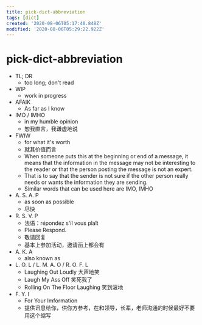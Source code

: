```yaml
---
title: pick-dict-abbreviation
tags: [dict]
created: '2020-08-06T05:17:40.848Z'
modified: '2020-08-06T05:29:22.922Z'
---
```


# pick-dict-abbreviation

- TL; DR
  - too long; don't read
- WIP
  - work in progress
- AFAIK
  - As far as I know
- IMO / IMHO
  - in my humble opinion
  - 恕我直言，我谦虚地说
- FWIW
  - for what it's worth
  - 就其价值而言
  - When someone puts this at the beginning or end of a message, it means that the information in the message may not be interesting to the reader or that the person posting the message is not an expert. 
  - That is to say that the sender is not sure if the other person really needs or wants the information they are sending.
  - Similar words that can be used here are IMO, IMHO
- A. S. A. P 
  - as soon as possible
  - 尽快
- R. S. V. P
  - 法语：répondez s'il vous plaît
  - Please Respond.
  - 敬请回复
  - 基本上参加活动，邀请函上都会有
- A. K. A
  - also known as
- L. O. L / L. M. A. O / R. O. F. L
  - Laughing Out Loudly 大声地笑
  - Laugh My Ass Off 笑死我了
  - Rolling On The Floor Laughing 笑到滚地
- F. Y. I
  - For Your Imformation
  - 提供讯息给你，供你方参考，在和领导，长辈，老师沟通的时候最好不要用这个缩写
